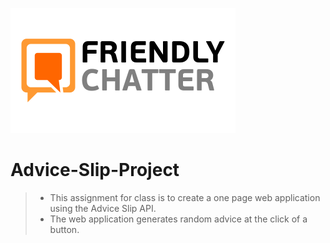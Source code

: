 ![Friendly_Chatter_logo](images/large_friendlychatter.png)
# Advice-Slip-Project
> - This assignment for class is to create a one page web application using the Advice Slip API. 
> - The web application generates random advice at the click of a button. 


